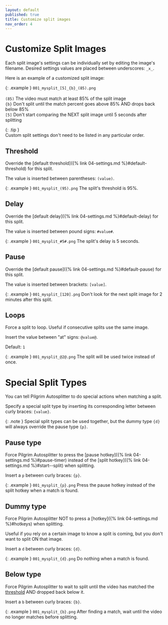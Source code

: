 ```yaml
---
layout: default
published: true
title: Customize split images
nav_order: 4
---
```


<link rel="stylesheet" href="css/main.css">

# Customize Split Images

Each split image's settings can be individually set by editing the image's filename. Desired settings values are placed between underscores: `_x_`.

Here is an example of a customized split image:

{: .example }
`001_mysplit_[5]_{b}_(85).png`<br>  
`(85)` The video must match at least 85% of the split image  
`{b}` Don't split until the match percent goes above 85% AND drops back below 85%  
`[5]` Don't start comparing the NEXT split image until 5 seconds after splitting

{: .tip }  
Custom split settings don't need to be listed in any particular order.

## Threshold

Override the [default threshold]({% link 04-settings.md %}#default-threshold) for this split.

The value is inserted between parentheses: `(value)`.

{: .example }
`001_mysplit_(95).png` The split's threshold is 95%.

## Delay

Override the [default delay]({% link 04-settings.md %}#default-delay) for this split.

The value is inserted between pound signs: `#value#`.

{: .example }
`001_mysplit_#5#.png` The split's delay is 5 seconds.

## Pause

Override the [default pause]({% link 04-settings.md %}#default-pause) for this split.

The value is inserted between brackets: `[value]`.

{: .example }
`001_mysplit_[120].png` Don't look for the next split image for 2 minutes after this split.

## Loops

Force a split to loop. Useful if consecutive splits use the same image.

Insert the value between "at" signs: `@value@`.

Default: `1`

{: .example }
`001_mysplit_@2@.png` The split will be used twice instead of once.

# Special Split Types

You can tell Pilgrim Autosplitter to do special actions when matching a split. 

Specify a special split type by inserting its corresponding letter between curly braces: `{value}`. 

{: .note }
Special split types can be used together, but the dummy type `{d}` will always override the pause type `{p}`.

## Pause type

Force Pilgrim Autosplitter to press the [pause hotkey]({% link 04-settings.md %}#pause-timer) instead of the [split hotkey]({% link 04-settings.md %}#start--split) when splitting. 

Insert a `p` between curly braces: `{p}`.

{: .example }
`001_mysplit_{p}.png` Press the pause hotkey instead of the split hotkey when a match is found.

## Dummy type

Force Pilgrim Autosplitter NOT to press a [hotkey]({% link 04-settings.md %}#hotkeys) when splitting.

Useful if you rely on a certain image to know a split is coming, but you don't want to split ON that image.

Insert a `d` between curly braces: `{d}`.

{: .example }
`001_mysplit_{d}.png` Do nothing when a match is found.

## Below type

Force Pilgrim Autosplitter to wait to split until the video has matched the [threshold](#threshold) AND dropped back below it.

Insert a `b` between curly braces: `{b}`.

{: .example }
`001_mysplit_{b}.png` After finding a match, wait until the video no longer matches before splitting.
